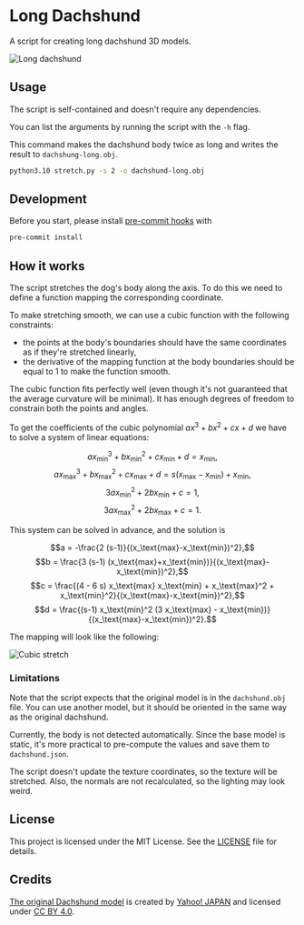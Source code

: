 # Long Dachshund

A script for creating long dachshund 3D models.

![Long dachshund](images/long-dachshund.png)

## Usage

The script is self-contained and doesn't require any dependencies.

You can list the arguments by running the script with the `-h` flag.

This command makes the dachshund body twice as long and writes the result to `dachshung-long.obj`.

```sh
python3.10 stretch.py -s 2 -o dachshund-long.obj
```

## Development

Before you start, please install [pre-commit hooks](https://pre-commit.com/) with

```sh
pre-commit install
```

## How it works

The script stretches the dog's body along the axis.
To do this we need to define a function mapping the corresponding coordinate.

To make stretching smooth, we can use a cubic function with the following constraints:

- the points at the body's boundaries should have the same coordinates as if they're stretched linearly,
- the derivative of the mapping function at the body boundaries should be equal to 1 to make the function smooth.

The cubic function fits perfectly well (even though it's not guaranteed that the average curvature will be minimal).
It has enough degrees of freedom to constrain both the points and angles.

To get the coefficients of the cubic polynomial $a x^3 + b x^2 + c x + d$ we have to solve a system of linear equations:

$$a x_\text{min}^3 + b x_\text{min}^2 + c x_\text{min} + d = x_\text{min},$$
$$a x_\text{max}^3 + b x_\text{max}^2 + c x_\text{max} + d = s (x_\text{max} - x_\text{min}) + x_\text{min},$$
$$3 a x_\text{min}^2 + 2 b x_\text{min} + c = 1,$$
$$3 a x_\text{max}^2 + 2 b x_\text{max} + c = 1.$$

This system can be solved in advance, and the solution is

$$a = -\frac{2 (s-1)}{(x_\text{max}-x_\text{min})^2},$$
$$b = \frac{3 (s-1) (x_\text{max}+x_\text{min})}{(x_\text{max}-x_\text{min})^2},$$
$$c = \frac{(4 - 6 s) x_\text{max} x_\text{min} + x_\text{max}^2 + x_\text{min}^2}{(x_\text{max}-x_\text{min})^2},$$
$$d = \frac{(s-1) x_\text{min}^2 (3 x_\text{max} - x_\text{min})}{(x_\text{max}-x_\text{min})^2}.$$

The mapping will look like the following:

![Cubic stretch](images/mapping.png)

### Limitations

Note that the script expects that the original model is in the `dachshund.obj` file.
You can use another model, but it should be oriented in the same way as the original dachshund.

Currently, the body is not detected automatically.
Since the base model is static, it's more practical to pre-compute the values and save them to `dachshund.json`.

The script doesn't update the texture coordinates, so the texture will be stretched.
Also, the normals are not recalculated, so the lighting may look weird.

## License

This project is licensed under the MIT License.
See the [LICENSE](LICENSE) file for details.

## Credits

[The original Dachshund model](https://www.thingiverse.com/thing:182122) is created by [Yahoo! JAPAN](https://www.thingiverse.com/yahoojapan/designs) and licensed under [CC BY 4.0](https://creativecommons.org/licenses/by/4.0/).
